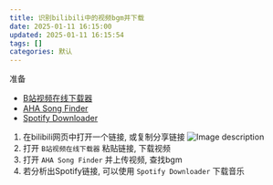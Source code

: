 ```yaml
---
title: 识别bilibili中的视频bgm并下载
date: 2025-01-11 16:15:00
updated: 2025-01-11 16:15:54
tags: []
categories: 默认
---
```


准备

- [B站视频在线下载器](https://www.xtdowner.com/video/bilibili)
- [AHA Song Finder](https://www.aha-music.com)
- [Spotify Downloader](https://spotifymate.com/en)

1. 在bilibili网页中打开一个链接, 或复制分享链接
   ![Image description](https://s.rmimg.com/2025-01-11/1736608349-332142-2025-01-11-231115.png)
2. 打开 `B站视频在线下载器` 粘贴链接, 下载视频
3. 打开 `AHA Song Finder` 并上传视频, 查找bgm
4. 若分析出Spotify链接, 可以使用 `Spotify Downloader` 下载音乐
